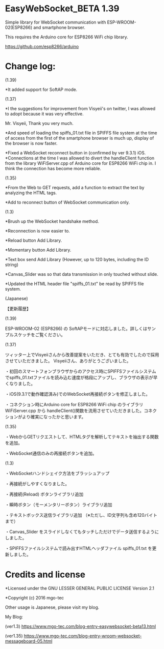 # EasyWebSocket_BETA 1.39
Simple library for WebSocket communication with ESP-WROOM-02(ESP8266) and smartphone browser.

This requires the Arduino core for ESP8266 WiFi chip library.

https://github.com/esp8266/arduino
# Change log:

(1.39)

*It added support for SoftAP mode.

(1.37)

*I the suggestions for improvement from Visyeii's on twitter, I was allowed to adopt because it was very effective.

Mr. Visyeii, Thank you very much.

*And speed of loading the spiffs_01.txt file in SPIFFS file system at the time of access from the first of the smartphone browser is much up, display of the browser is now faster.

*Fixed a WebSocket reconnect button in (confirmed by ver 9.3.1) iOS.  
*Connections at the time I was allowed to divert the handleClient function from the library WiFiServer.cpp of Arduino core for ESP8266 WiFi chip in. I think the connection has become more reliable.


(1.35)

*From the Web to GET requests, add a function to extract the text by analyzing the HTML tags.

*Add to reconnect button of WebSocket communication only.

(1.3)

*Brush up the WebSocket handshake method.

*Reconnection is now easier to.

*Reload button Add Library.

*Momentary button Add Library.

*Text box send Add Library
(However, up to 120 bytes, including the ID string)

*Canvas_Slider was so that data transmission in only touched without slide.

*Updated the HTML header file "spiffs_01.txt" be read by SPIFFS file system.

(Japanese)

【更新履歴】

(1.39)

ESP-WROOM-02 (ESP8266) の SoftAPモードに対応しました。詳しくはサンプルスケッチをご覧ください。

(1.37)

ツィッター上でVisyeiiさんから改善提案をいただき、とても有効でしたので採用させていただきました。
Visyeiiさん、ありがとうございました。

・初回のスマートフォンブラウザからのアクセス時にSPIFFSファイルシステムでspiffs_01.txtファイルを読み込む速度が格段にアップし、ブラウザの表示が早くなりました。

・iOS(9.3.1で動作確認済み)でのWebSocket再接続ボタンを修正しました。

・コネクション時にArduino core for ESP8266 WiFi chip のライブラリ WiFiServer.cpp から handleClient()関数を流用させていただきました。コネクションがより確実になったかと思います。

(1.35)

・WebからGETリクエストして、HTMLタグを解析してテキストを抽出する関数を追加。

・WebSocket通信のみの再接続ボタンを追加。

(1.3)

・WebSocketハンドシェイク方法をブラッシュアップ

・再接続がしやすくなりました。

・再接続(Reload) ボタンライブラリ追加

・瞬時ボタン（モーメンタリーボタン）ライブラリ追加

・テキストボックス送信ライブラリ追加
（※ただし、ID文字列も含め120バイトまで）

・Canvas_Slider をスライドしなくてもタッチしただけでデータ送信するようにしました。

・SPIFFSファイルシステムで読み出すHTMLヘッダファイル spiffs_01.txt を更新しました。

# Credits and license
*Licensed under the GNU LESSER GENERAL PUBLIC LICENSE Version 2.1

*Copyright (c) 2016 mgo-tec

Other usage is Japanese, please visit my blog.

My Blog: 

(ver1.3) https://www.mgo-tec.com/blog-entry-easywebsocket-beta13.html

(ver1.35) https://www.mgo-tec.com/blog-entry-wroom-websocket-messageboard-05.html
